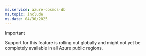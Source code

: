 ```yaml
---
ms.service: azure-cosmos-db
ms.topic: include
ms.date: 04/30/2025
---
```


>[!IMPORTANT]
> Support for this feature is rolling out globally and might not yet be completely available in all Azure public regions.